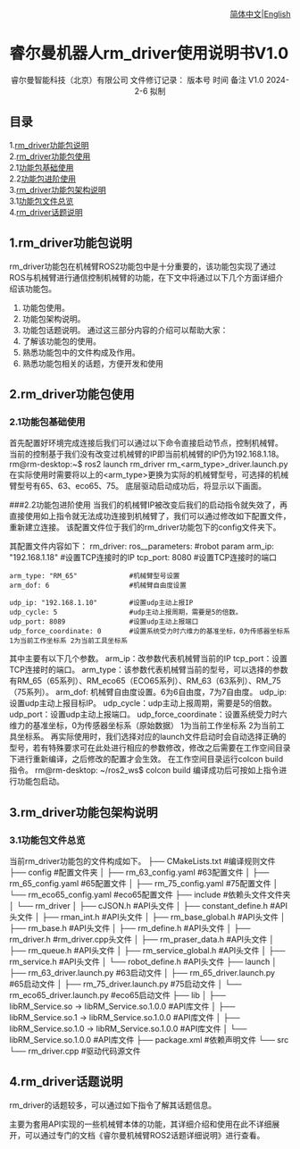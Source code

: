 <div align="right">
 
[简体中文](https://github.com/kaola-zero/ros2_rm_robot/blob/main/rm_driver/README_CN.md)|[English]()

</div>

# 睿尔曼机器人rm_driver使用说明书V1.0

<div align="center">
 
睿尔曼智能科技（北京）有限公司 
文件修订记录：
版本号	时间	备注
V1.0	2024-2-6	拟制

</div>

## 目录
1.[rm_driver功能包说明](1.rm_driver功能包说明)  
2.[rm_driver功能包使用](2.rm_driver功能包使用)  
2.1[功能包基础使用](2.1功能包基础使用)  
2.2[功能包进阶使用](2.2功能包进阶使用)  
3.[rm_driver功能包架构说明](3.rm_driver功能包架构说明)  
3.1[功能包文件总览](3.1功能包文件总览)  
4.[rm_driver话题说明](4.rm_driver话题说明)  

## 1.rm_driver功能包说明
rm_driver功能包在机械臂ROS2功能包中是十分重要的，该功能包实现了通过ROS与机械臂进行通信控制机械臂的功能，在下文中将通过以下几个方面详细介绍该功能包。
1.	功能包使用。
2.	功能包架构说明。
3.	功能包话题说明。
通过这三部分内容的介绍可以帮助大家：
1.	了解该功能包的使用。
2.	熟悉功能包中的文件构成及作用。
3.	熟悉功能包相关的话题，方便开发和使用
## 2.rm_driver功能包使用
### 2.1功能包基础使用
首先配置好环境完成连接后我们可以通过以下命令直接启动节点，控制机械臂。
当前的控制基于我们没有改变过机械臂的IP即当前机械臂的IP仍为192.168.1.18。
rm@rm-desktop:~$ ros2 launch rm_driver rm_<arm_type>_driver.launch.py
在实际使用时需要将以上的<arm_type>更换为实际的机械臂型号，可选择的机械臂型号有65、63、eco65、75。
底层驱动启动成功后，将显示以下画面。
 
###2.2功能包进阶使用
当我们的机械臂IP被改变后我们的启动指令就失效了，再直接使用如上指令就无法成功连接到机械臂了，我们可以通过修改如下配置文件，重新建立连接。
该配置文件位于我们的rm_driver功能包下的config文件夹下。
 
其配置文件内容如下：
rm_driver: 
  ros__parameters:
    #robot param
    arm_ip: "192.168.1.18"        #设置TCP连接时的IP
    tcp_port: 8080                #设置TCP连接时的端口
    
    arm_type: "RM_65"             #机械臂型号设置       
    arm_dof: 6                    #机械臂自由度设置

    udp_ip: "192.168.1.10"        #设置udp主动上报IP
    udp_cycle: 5                  #udp主动上报周期，需要是5的倍数。  
    udp_port: 8089                #设置udp主动上报端口   
    udp_force_coordinate: 0       #设置系统受力时六维力的基准坐标，0为传感器坐标系 1为当前工作坐标系 2为当前工具坐标系
其中主要有以下几个参数。
arm_ip：改参数代表机械臂当前的IP
tcp_port：设置TCP连接时的端口。
arm_type：该参数代表机械臂当前的型号，可以选择的参数有RM_65（65系列）、RM_eco65（ECO65系列）、RM_63（63系列）、RM_75（75系列）。
arm_dof: 机械臂自由度设置。6为6自由度，7为7自由度。
udp_ip: 设置udp主动上报目标IP。
udp_cycle：udp主动上报周期，需要是5的倍数。
udp_port：设置udp主动上报端口。
udp_force_coordinate：设置系统受力时六维力的基准坐标，0为传感器坐标系（原始数据） 1为当前工作坐标系 2为当前工具坐标系。
再实际使用时，我们选择对应的launch文件启动时会自动选择正确的型号，若有特殊要求可在此处进行相应的参数修改，修改之后需要在工作空间目录下进行重新编译，之后修改的配置才会生效。
在工作空间目录运行colcon build指令。
rm@rm-desktop: ~/ros2_ws$ colcon build
编译成功后可按如上指令进行功能包启动。
## 3.rm_driver功能包架构说明
### 3.1功能包文件总览
当前rm_driver功能包的文件构成如下。
├── CMakeLists.txt                #编译规则文件
├── config                        #配置文件夹
│   ├── rm_63_config.yaml          #63配置文件
│   ├── rm_65_config.yaml          #65配置文件
│   ├── rm_75_config.yaml          #75配置文件
│   └── rm_eco65_config.yaml       #eco65配置文件
├── include                       #依赖头文件文件夹
│   └── rm_driver
│       ├── cJSON.h              #API头文件
│       ├── constant_define.h      #API头文件
│       ├── rman_int.h            #API头文件
│       ├── rm_base_global.h      #API头文件
│       ├── rm_base.h            #API头文件
│       ├── rm_define.h           #API头文件
│       ├── rm_driver.h            #rm_driver.cpp头文件
│       ├── rm_praser_data.h      #API头文件
│       ├── rm_queue.h           #API头文件
│       ├── rm_service_global.h    #API头文件
│       ├── rm_service.h          #API头文件
│       └── robot_define.h         #API头文件
├── launch
│   ├── rm_63_driver.launch.py     #63启动文件
│   ├── rm_65_driver.launch.py     #65启动文件
│   ├── rm_75_driver.launch.py     #75启动文件
│   └── rm_eco65_driver.launch.py  #eco65启动文件
├── lib
│   ├── libRM_Service.so -> libRM_Service.so.1.0.0        #API库文件
│   ├── libRM_Service.so.1 -> libRM_Service.so.1.0.0      #API库文件
│   ├── libRM_Service.so.1.0 -> libRM_Service.so.1.0.0    #API库文件
│   └── libRM_Service.so.1.0.0                          #API库文件
├── package.xml                                      #依赖声明文件
└── src
    └── rm_driver.cpp                                  #驱动代码源文件
## 4.rm_driver话题说明
rm_driver的话题较多，可以通过如下指令了解其话题信息。
 
 
主要为套用API实现的一些机械臂本体的功能，其详细介绍和使用在此不详细展开，可以通过专门的文档《睿尔曼机械臂ROS2话题详细说明》进行查看。
